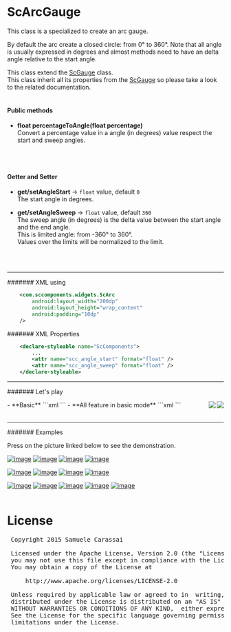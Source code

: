 # ScArcGauge
This class is a specialized to create an arc gauge.

By default the arc create a closed circle: from 0° to 360°.
Note that all angle is usually expressed in degrees and almost methods need to have an delta angle relative to the start angle.

This class extend the [ScGauge](../sc-gauge/ScGauge.md) class.<br />
This class inherit all its properties from the [ScGauge](../sc-feature/ScGauge.md) so please take a look to the related documentation.
<br />
<br />

#### Public methods

- **float percentageToAngle(float percentage)**<br />
Convert a percentage value in a angle (in degrees) value respect the start and sweep angles.
<br />
<br />

#### Getter and Setter

- **get/setAngleStart**  -> `float` value, default `0`<br />
The start angle in degrees.

- **get/setAngleSweep**  -> `float` value, default `360`<br />
The sweep angle (in degrees) is the delta value between the start angle and the end angle.<br />
This is limited angle: from -360° to 360°.<br />
Values over the limits will be normalized to the limit.
<br />
<br />

---
####### XML using

```xml
    <com.sccomponents.widgets.ScArc
        android:layout_width="200dp"
        android:layout_height="wrap_content"
        android:padding="10dp"
    />
```


####### XML Properties
```xml
    <declare-styleable name="ScComponents">
        ...
        <attr name="scc_angle_start" format="float" />
        <attr name="scc_angle_sweep" format="float" />
    </declare-styleable>
```


---
####### Let's play

<img src="https://github.com/Paroca72/sc-widgets/blob/master/raw/sc-arcgauge/1.jpg" align="right" />
- **Basic**
```xml
    <com.sccomponents.widgets.ScArc
        android:layout_width="300dp"
        android:layout_height="300dp"
        android:padding="10dp"
        android:background="#f5f5f5"/>
```

<img src="https://github.com/Paroca72/sc-widgets/blob/master/raw/sc-arcgauge/2.jpg" align="right" />
- **All feature in basic mode**
```xml
    <com.sccomponents.widgets.ScArcGauge
        android:layout_width="300dp"
        android:layout_height="wrap_content"
        android:padding="30dp"
        android:background="#f5f5f5"
        sc:scc_angle_start="135"
        sc:scc_angle_sweep="270"
        sc:scc_stroke_size="6dp"
        sc:scc_progress_size="4dp"
        sc:scc_value="45"
        sc:scc_notchs="8"
        sc:scc_notchs_length="10dp"
        sc:scc_text_tokens="01|02|03|04|05|06|07|08"
        sc:scc_pointer_radius="10dp"
        />
```
<br />
<br />

---
####### Examples

Press on the picture linked below to see the demonstration.

[![image](https://github.com/Paroca72/sc-widgets/blob/master/raw/sc-arcgauge/f-01.jpg)](flat.md)
[![image](https://github.com/Paroca72/sc-widgets/blob/master/raw/sc-arcgauge/f-02.jpg)](flat.md)
[![image](https://github.com/Paroca72/sc-widgets/blob/master/raw/sc-arcgauge/f-03.jpg)](flat.md)
[![image](https://github.com/Paroca72/sc-widgets/blob/master/raw/sc-arcgauge/f-04.jpg)](flat.md)

[![image](https://github.com/Paroca72/sc-widgets/blob/master/raw/sc-arcgauge/i-01.jpg)](indicator.md)
[![image](https://github.com/Paroca72/sc-widgets/blob/master/raw/sc-arcgauge/i-02.jpg)](indicator.md)
[![image](https://github.com/Paroca72/sc-widgets/blob/master/raw/sc-arcgauge/i-03.jpg)](indicator.md)
[![image](https://github.com/Paroca72/sc-widgets/blob/master/raw/sc-arcgauge/i-04.jpg)](indicator.md)

[![image](https://github.com/Paroca72/sc-widgets/blob/master/raw/sc-arcgauge/n-01.jpg)](notchs.md)
[![image](https://github.com/Paroca72/sc-widgets/blob/master/raw/sc-arcgauge/n-02.jpg)](notchs.md)
[![image](https://github.com/Paroca72/sc-widgets/blob/master/raw/sc-arcgauge/n-03.jpg)](notchs.md)
[![image](https://github.com/Paroca72/sc-widgets/blob/master/raw/sc-arcgauge/n-04.jpg)](notchs.md)
[![image](https://github.com/Paroca72/sc-widgets/blob/master/raw/sc-arcgauge/n-05.jpg)](notchs.md)
<br />
<br />

# License
<pre>
 Copyright 2015 Samuele Carassai

 Licensed under the Apache License, Version 2.0 (the "License");
 you may not use this file except in compliance with the License.
 You may obtain a copy of the License at

     http://www.apache.org/licenses/LICENSE-2.0

 Unless required by applicable law or agreed to in  writing, software
 distributed under the License is distributed on an "AS IS" BASIS,
 WITHOUT WARRANTIES OR CONDITIONS OF ANY KIND,  either express or implied.
 See the License for the specific language governing permissions and
 limitations under the License.
</pre>
